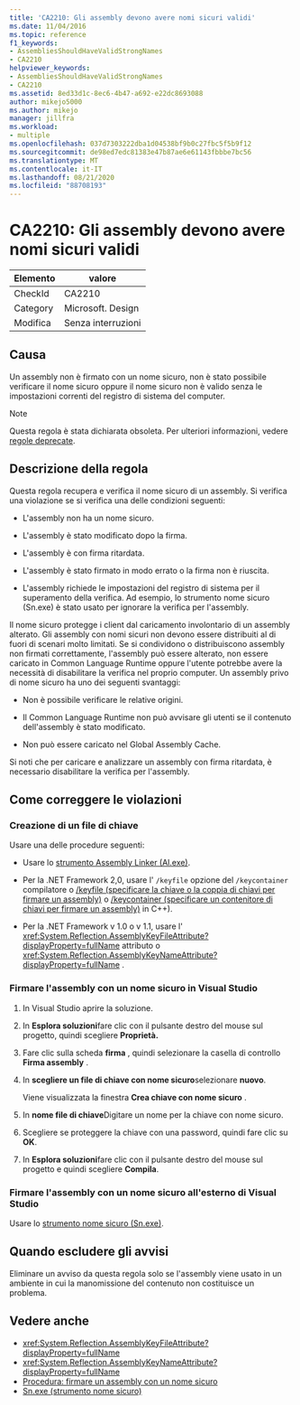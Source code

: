 ```yaml
---
title: 'CA2210: Gli assembly devono avere nomi sicuri validi'
ms.date: 11/04/2016
ms.topic: reference
f1_keywords:
- AssembliesShouldHaveValidStrongNames
- CA2210
helpviewer_keywords:
- AssembliesShouldHaveValidStrongNames
- CA2210
ms.assetid: 8ed33d1c-8ec6-4b47-a692-e22dc8693088
author: mikejo5000
ms.author: mikejo
manager: jillfra
ms.workload:
- multiple
ms.openlocfilehash: 037d7303222dba1d04538bf9b0c27fbc5f5b9f12
ms.sourcegitcommit: de98ed7edc81383e47b87ae6e61143fbbbe7bc56
ms.translationtype: MT
ms.contentlocale: it-IT
ms.lasthandoff: 08/21/2020
ms.locfileid: "88708193"
---
```

# <a name="ca2210-assemblies-should-have-valid-strong-names"></a>CA2210: Gli assembly devono avere nomi sicuri validi

|Elemento|valore|
|-|-|
|CheckId|CA2210|
|Category|Microsoft. Design|
|Modifica|Senza interruzioni|

## <a name="cause"></a>Causa
Un assembly non è firmato con un nome sicuro, non è stato possibile verificare il nome sicuro oppure il nome sicuro non è valido senza le impostazioni correnti del registro di sistema del computer.

> [!NOTE]
> Questa regola è stata dichiarata obsoleta. Per ulteriori informazioni, vedere [regole deprecate](fxcop-rule-port-status.md#deprecated-rules).

## <a name="rule-description"></a>Descrizione della regola

Questa regola recupera e verifica il nome sicuro di un assembly. Si verifica una violazione se si verifica una delle condizioni seguenti:

- L'assembly non ha un nome sicuro.

- L'assembly è stato modificato dopo la firma.

- L'assembly è con firma ritardata.

- L'assembly è stato firmato in modo errato o la firma non è riuscita.

- L'assembly richiede le impostazioni del registro di sistema per il superamento della verifica. Ad esempio, lo strumento nome sicuro (Sn.exe) è stato usato per ignorare la verifica per l'assembly.

Il nome sicuro protegge i client dal caricamento involontario di un assembly alterato. Gli assembly con nomi sicuri non devono essere distribuiti al di fuori di scenari molto limitati. Se si condividono o distribuiscono assembly non firmati correttamente, l'assembly può essere alterato, non essere caricato in Common Language Runtime oppure l'utente potrebbe avere la necessità di disabilitare la verifica nel proprio computer. Un assembly privo di nome sicuro ha uno dei seguenti svantaggi:

- Non è possibile verificare le relative origini.

- Il Common Language Runtime non può avvisare gli utenti se il contenuto dell'assembly è stato modificato.

- Non può essere caricato nel Global Assembly Cache.

Si noti che per caricare e analizzare un assembly con firma ritardata, è necessario disabilitare la verifica per l'assembly.

## <a name="how-to-fix-violations"></a>Come correggere le violazioni

### <a name="create-a-key-file"></a>Creazione di un file di chiave

Usare una delle procedure seguenti:

- Usare lo [strumento Assembly Linker (Al.exe)](/dotnet/framework/tools/al-exe-assembly-linker).

- Per la .NET Framework 2,0, usare l' `/keyfile` opzione del `/keycontainer` compilatore o [/keyfile (specificare la chiave o la coppia di chiavi per firmare un assembly)](/cpp/build/reference/keyfile-specify-key-or-key-pair-to-sign-an-assembly) o [/keycontainer (specificare un contenitore di chiavi per firmare un assembly)](/cpp/build/reference/keycontainer-specify-a-key-container-to-sign-an-assembly) in C++).

- Per la .NET Framework v 1.0 o v 1.1, usare l' <xref:System.Reflection.AssemblyKeyFileAttribute?displayProperty=fullName> attributo o <xref:System.Reflection.AssemblyKeyNameAttribute?displayProperty=fullName> .

### <a name="sign-your-assembly-with-a-strong-name-in-visual-studio"></a>Firmare l'assembly con un nome sicuro in Visual Studio

1. In Visual Studio aprire la soluzione.

2. In **Esplora soluzioni**fare clic con il pulsante destro del mouse sul progetto, quindi scegliere **Proprietà.**

3. Fare clic sulla scheda **firma** , quindi selezionare la casella di controllo **Firma assembly** .

4. In **scegliere un file di chiave con nome sicuro**selezionare **nuovo**.

   Viene visualizzata la finestra **Crea chiave con nome sicuro** .

5. In **nome file di chiave**Digitare un nome per la chiave con nome sicuro.

6. Scegliere se proteggere la chiave con una password, quindi fare clic su **OK**.

7. In **Esplora soluzioni**fare clic con il pulsante destro del mouse sul progetto e quindi scegliere **Compila**.

### <a name="sign-your-assembly-with-a-strong-name-outside-visual-studio"></a>Firmare l'assembly con un nome sicuro all'esterno di Visual Studio

Usare lo [strumento nome sicuro (Sn.exe)](/dotnet/framework/tools/sn-exe-strong-name-tool).

## <a name="when-to-suppress-warnings"></a>Quando escludere gli avvisi

Eliminare un avviso da questa regola solo se l'assembly viene usato in un ambiente in cui la manomissione del contenuto non costituisce un problema.

## <a name="see-also"></a>Vedere anche

- <xref:System.Reflection.AssemblyKeyFileAttribute?displayProperty=fullName>
- <xref:System.Reflection.AssemblyKeyNameAttribute?displayProperty=fullName>
- [Procedura: firmare un assembly con un nome sicuro](/dotnet/framework/app-domains/how-to-sign-an-assembly-with-a-strong-name)
- [Sn.exe (strumento nome sicuro)](/dotnet/framework/tools/sn-exe-strong-name-tool)

